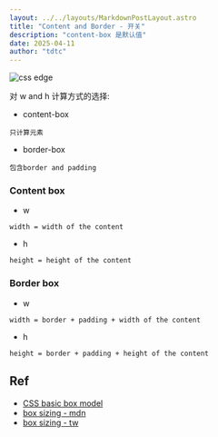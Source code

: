 ```yaml
---
layout: ../../layouts/MarkdownPostLayout.astro
title: "Content and Border - 开关"
description: "content-box 是默认值"
date: 2025-04-11
author: "tdtc"
---
```

![css edge](https://developer.mozilla.org/en-US/docs/Web/CSS/CSS_box_model/Introduction_to_the_CSS_box_model/boxmodel.png)

对 w and h 计算方式的选择:
- content-box
```
只计算元素
```
- border-box
```
包含border and padding
```

### Content box
- w
```
width = width of the content
```
- h
```
height = height of the content
```

### Border box
- w
```
width = border + padding + width of the content
```
- h
```
height = border + padding + height of the content
```

## Ref
- [CSS basic box model](https://developer.mozilla.org/en-US/docs/Web/CSS/CSS_box_model/Introduction_to_the_CSS_box_model)
- [box sizing - mdn](https://developer.mozilla.org/zh-CN/docs/Web/CSS/box-sizing)
- [box sizing - tw](https://tailwindcss.com/docs/box-sizing)
